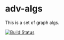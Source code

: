 # adv-algs

This is a set of graph algs.


[![Build Status](https://travis-ci.org/jordan373/adv-algs.svg?branch=master)](https://travis-ci.org/jordan373/adv-algs)
